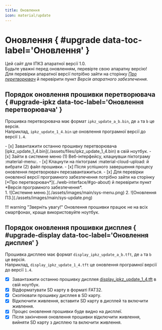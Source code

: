 ```yaml
---
title: Оновлення
icon: material/update
---
```


# Оновлення { #upgrade data-toc-label='Оновлення' }

Цей сайт для ІПКЗ апаратної версії 1.0.   
Будьте уважні перед оновленням, перевірте свою апаратну версію!   
Для перевірки  апаратної версії потрібно зайти на сторінку [*Про перетворювач*](../web-interface/#go-about) й перевірити пункт *Версія апаратного забезпечення*.

## Порядок оновлення прошивки перетворювача { #upgrade-ipkz data-toc-label='Оновлення перетворювача' }

Прошивка перетворювача має формат `ipkz_update_a_b.bin`, де `a` та `b` це версія.   
Наприклад, `ipkz_update_1_4.bin` це оновлення програмної версії до версії `1.4`.

<div class="annotate" markdown>
- [x] Завантажити останню прошивку перетворювача [ipkz_update_1_4.bin](./assets/files/ipkz_update_1_4.bin) в свій ноутбук.
- [x] Зайти в системне меню (1) Веб-інтерфейсу, клацнувши піктограму :material-menu:.
- [x] Клацнути на піктограмі :material-cloud-upload: й вибрати (2) файл прошивки.
- [x] Після успішного завершення процесу оновлення перетворювач перезавантажиться.
- [x] Для перевірки оновленої версії програмного забезпечення потрібно зайти на сторінку [*Про перетворювач*](../web-interface/#go-about) й перевірити пункт *Версія програмного забезпечення*.
</div>
1. ![Системне меню.](./assets/images/main/sys-menu.png)
2. ![Оновлення ПЗ.](./assets/images/main/sys-update.png)

!!! warning "Зверніть увагу!"
    Оновлення прошивки працює не на всіх смартфонах, краще використовуйте ноутбук.

## Порядок оновлення прошивки дисплея { #upgrade-display data-toc-label='Оновлення дисплея' }

Прошивка дисплею має формат `display_ipkz_update_a_b.tft`, де `a` та `b` це версія.   
Наприклад, `display_ipkz_update_1_4.tft` це оновлення програмної версії до версії `1.4`.

- [x] Завантажити останню прошивку дисплея  [display_ipkz_update_1_4.tft](./assets/files/display_ipkz_update_1_4.tft) в свій ноутбук.
- [x] Відформатувати SD карту в форматі FAT32.
- [x] Скопіювати прошивку дисплея в SD карту.
- [x] Відключити живлення, вставити SD карту в дисплей та включити живлення.
- [x] Процес оновлення прошивки буде видно на дисплеї.
- [x] Після закінчення оновлення прошивки відключити живлення, вийняти SD карту з дисплею та включити живлення.
